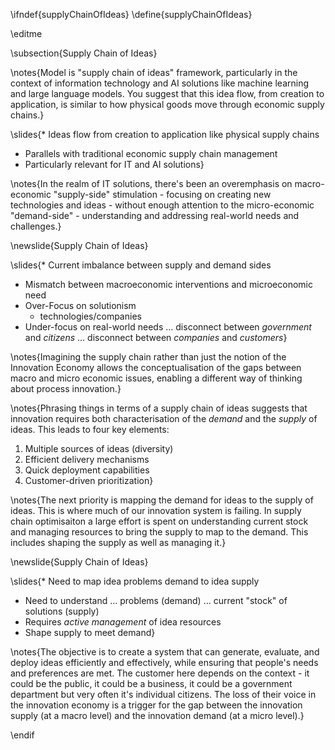 \ifndef{supplyChainOfIdeas}
\define{supplyChainOfIdeas}

\editme

\subsection{Supply Chain of Ideas}

\notes{Model is "supply chain of ideas" framework, particularly in the context of information technology and AI solutions like machine learning and large language models. You suggest that this idea flow, from creation to application, is similar to how physical goods move through economic supply chains.}


\slides{* Ideas flow from creation to application like physical supply chains
* Parallels with traditional economic supply chain management
* Particularly relevant for IT and AI solutions}

\notes{In the realm of IT solutions, there's been an overemphasis on macro-economic "supply-side" stimulation - focusing on creating new technologies and ideas - without enough attention to the micro-economic "demand-side" - understanding and addressing real-world needs and challenges.}

\newslide{Supply Chain of Ideas}

\slides{* Current imbalance between supply and demand sides
  * Mismatch between macroeconomic interventions and microeconomic need
* Over-Focus on solutionism
  * technologies/companies
* Under-focus on real-world needs
  ... disconnect between *government* and *citizens*
  ... disconnect between *companies* and *customers*}

\notes{Imagining the supply chain rather than just the notion of the Innovation Economy allows the conceptualisation of the gaps between macro and micro economic issues, enabling a different way of thinking about process innovation.}

\notes{Phrasing things in terms of a supply chain of ideas suggests that innovation requires both characterisation of the *demand* and the *supply* of ideas. This leads to four key elements:

1. Multiple sources of ideas (diversity)
2. Efficient delivery mechanisms
3. Quick deployment capabilities
4. Customer-driven prioritization}

\notes{The next priority is mapping the demand for ideas to the supply of ideas. This is where much of our innovation system is failing. In supply chain optimisaiton a large effort is spent on understanding current stock and managing resources to bring the supply to map to the demand. This includes shaping the supply as well as managing it.}

\newslide{Supply Chain of Ideas}

\slides{* Need to map idea problems demand to idea supply
* Need to understand
  ... problems (demand)
  ... current "stock" of solutions (supply)
* Requires *active management* of idea resources
* Shape supply to meet demand}

\notes{The objective is to create a system that can generate, evaluate, and deploy ideas efficiently and effectively, while ensuring that people's needs and preferences are met. The customer here depends on the context - it could be the public, it could be a business, it could be a government department but very often it's individual citizens. The loss of their voice in the innovation economy is a trigger for the gap between the innovation supply (at a macro level) and the innovation demand (at a micro level).}



\endif
